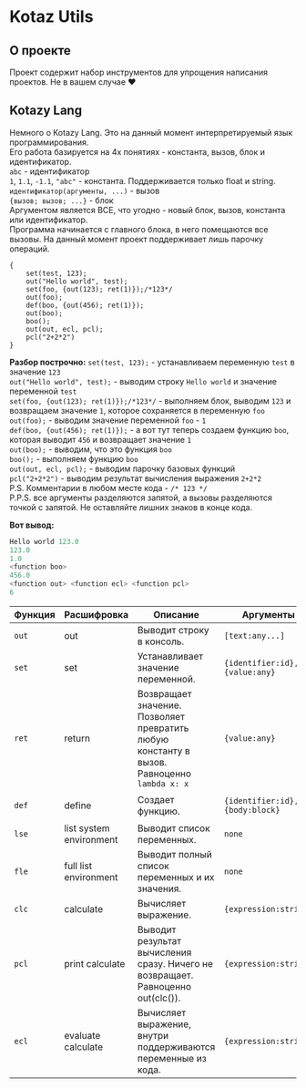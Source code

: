 # Kotaz Utils

## О проекте

Проект содержит набор инструментов для упрощения написания проектов. Не в вашем случае ❤️

## Kotazy Lang

Немного о Kotazy Lang. Это на данный момент интерпретируемый язык программирования.  
Его работа базируется на 4х понятиях - константа, вызов, блок и идентификатор.  
`abc` - идентификатор  
`1`, `1.1`, `-1.1`, `"abc"` - константа. Поддерживается только float и string.  
`идентификатор(аргументы, ...)` - вызов  
`{вызов; вызов; ...}` - блок  
Аргументом является ВСЕ, что угодно - новый блок, вызов, константа или идентификатор.  
Программа начинается с главного блока, в него помещаются все вызовы. На данный момент проект поддерживает лишь парочку операций.  

```plaintext
{
    set(test, 123);
    out("Hello world", test);
    set(foo, {out(123); ret(1)});/*123*/
    out(foo);
    def(boo, {out(456); ret(1)});
    out(boo);
    boo();
    out(out, ecl, pcl);
    pcl("2+2*2")
}
```

**Разбор построчно:**
`set(test, 123);` - устанавливаем переменную `test` в значение `123`  
`out("Hello world", test);` - выводим строку `Hello world` и значение переменной `test`  
`set(foo, {out(123); ret(1)});/*123*/` - выполняем блок, выводим `123` и возвращаем значение `1`, которое сохраняется в переменную `foo`  
`out(foo);` - выводим значение переменной `foo` - `1`  
`def(boo, {out(456); ret(1)});` - а вот тут теперь создаем функцию `boo`, которая выводит `456` и возвращает значение `1`  
`out(boo);` - выводим, что это функция `boo`  
`boo();` - выполняем функцию `boo`  
`out(out, ecl, pcl);` - выводим парочку базовых функций  
`pcl("2+2*2")` - выводим результат вычисления выражения `2+2*2`  
P.S. Комментарии в любом месте кода - `/* 123 */`  
P.P.S. все аргументы разделяются запятой, а вызовы разделяются точкой с запятой. Не оставляйте лишних знаков в конце кода.  

**Вот вывод:**

```py
Hello world 123.0
123.0
1.0
<function boo>
456.0
<function out> <function ecl> <function pcl>
6
```

| Функция | Расшифровка             | Описание                                                                                    | Аргументы                       | Возвращает    | Пример                         |
| ------- | ----------------------- | ------------------------------------------------------------------------------------------- | ------------------------------- | ------------- | ------------------------------ |
| `out`   | out                     | Выводит строку в консоль.                                                                   | `[text:any...]`                 | `none`        | `out("Hello, ", name)`         |
| `set`   | set                     | Устанавливает значение переменной.                                                          | `{identifier:id}, {value:any}`  | `none`        | `set(test, 123)`               |
| `ret`   | return                  | Возвращает значение. Позволяет превратить любую константу в вызов. Равноценно `lambda x: x` | `{value:any}`                   | `{value:any}` | `ret(1)`                       |
| `def`   | define                  | Создает функцию.                                                                            | `{identifier:id}, {body:block}` | `none`        | `def(boo, {out(456); ret(1)})` |
| `lse`   | list system environment | Выводит список переменных.                                                                  | `none`                          | `none`        | `lse()`                        |
| `fle`   | full list environment   | Выводит полный список переменных и их значения.                                             | `none`                          | `none`        | `fle()`                        |
| `clc`   | calculate               | Вычисляет выражение.                                                                        | `{expression:string}`           | `any`         | `clc("2+2*2")`                 |
| `pcl`   | print calculate         | Выводит результат вычисления сразу. Ничего не возвращает. Равноценно out(clc()).            | `{expression:string}`           | `none`        | `pcl("2+2*2")`                 |
| `ecl`   | evaluate calculate      | Вычисляет выражение, внутри поддерживаются переменные из кода.                              | `{expression:string}`           | `any`         | `set(a, 2);ecl("2+2*a")`       |
